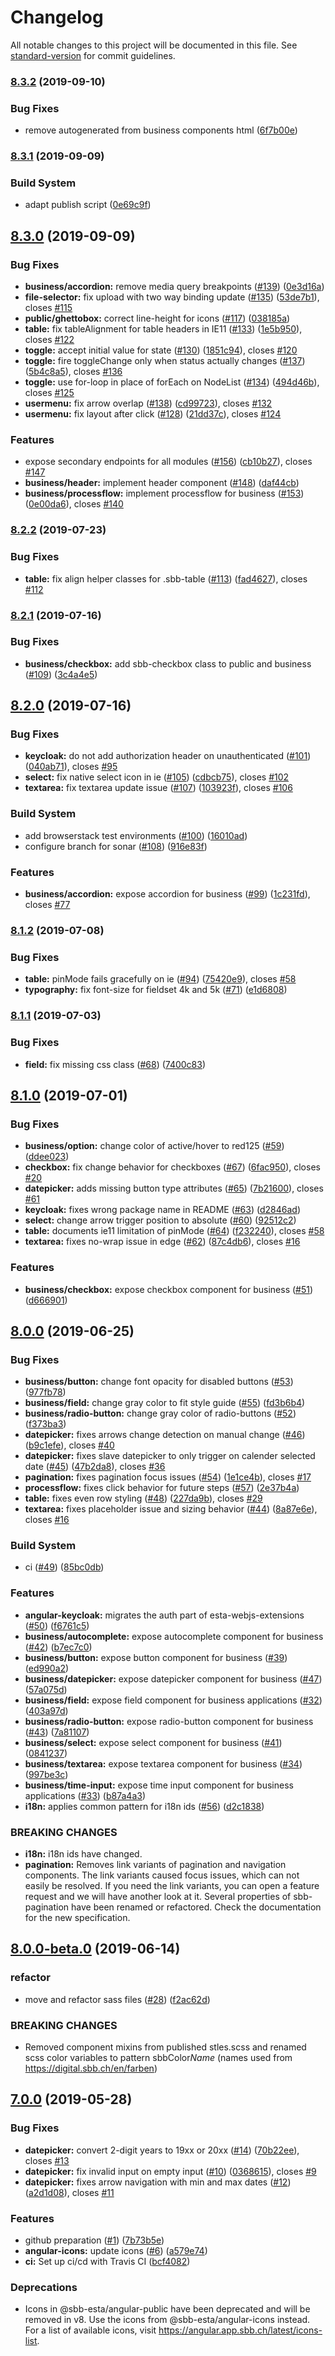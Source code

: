 # Changelog

All notable changes to this project will be documented in this file. See [standard-version](https://github.com/conventional-changelog/standard-version) for commit guidelines.

### [8.3.2](https://github.com/SchweizerischeBundesbahnen/sbb-angular/compare/8.3.1...8.3.2) (2019-09-10)


### Bug Fixes

* remove autogenerated from business components html ([6f7b00e](https://github.com/SchweizerischeBundesbahnen/sbb-angular/commit/6f7b00e))



### [8.3.1](https://github.com/SchweizerischeBundesbahnen/sbb-angular/compare/8.3.0...8.3.1) (2019-09-09)


### Build System

* adapt publish script ([0e69c9f](https://github.com/SchweizerischeBundesbahnen/sbb-angular/commit/0e69c9f))



## [8.3.0](https://github.com/SchweizerischeBundesbahnen/sbb-angular/compare/8.2.2...8.3.0) (2019-09-09)


### Bug Fixes

* **business/accordion:** remove media query breakpoints ([#139](https://github.com/SchweizerischeBundesbahnen/sbb-angular/issues/139)) ([0e3d16a](https://github.com/SchweizerischeBundesbahnen/sbb-angular/commit/0e3d16a))
* **file-selector:** fix upload with two way binding update ([#135](https://github.com/SchweizerischeBundesbahnen/sbb-angular/issues/135)) ([53de7b1](https://github.com/SchweizerischeBundesbahnen/sbb-angular/commit/53de7b1)), closes [#115](https://github.com/SchweizerischeBundesbahnen/sbb-angular/issues/115)
* **public/ghettobox:** correct line-height for icons ([#117](https://github.com/SchweizerischeBundesbahnen/sbb-angular/issues/117)) ([038185a](https://github.com/SchweizerischeBundesbahnen/sbb-angular/commit/038185a))
* **table:** fix tableAlignment for table headers in IE11 ([#133](https://github.com/SchweizerischeBundesbahnen/sbb-angular/issues/133)) ([1e5b950](https://github.com/SchweizerischeBundesbahnen/sbb-angular/commit/1e5b950)), closes [#122](https://github.com/SchweizerischeBundesbahnen/sbb-angular/issues/122)
* **toggle:** accept initial value for state ([#130](https://github.com/SchweizerischeBundesbahnen/sbb-angular/issues/130)) ([1851c94](https://github.com/SchweizerischeBundesbahnen/sbb-angular/commit/1851c94)), closes [#120](https://github.com/SchweizerischeBundesbahnen/sbb-angular/issues/120)
* **toggle:** fire toggleChange only when status actually changes ([#137](https://github.com/SchweizerischeBundesbahnen/sbb-angular/issues/137)) ([5b4c8a5](https://github.com/SchweizerischeBundesbahnen/sbb-angular/commit/5b4c8a5)), closes [#136](https://github.com/SchweizerischeBundesbahnen/sbb-angular/issues/136)
* **toggle:** use for-loop in place of forEach on NodeList ([#134](https://github.com/SchweizerischeBundesbahnen/sbb-angular/issues/134)) ([494d46b](https://github.com/SchweizerischeBundesbahnen/sbb-angular/commit/494d46b)), closes [#125](https://github.com/SchweizerischeBundesbahnen/sbb-angular/issues/125)
* **usermenu:** fix arrow overlap ([#138](https://github.com/SchweizerischeBundesbahnen/sbb-angular/issues/138)) ([cd99723](https://github.com/SchweizerischeBundesbahnen/sbb-angular/commit/cd99723)), closes [#132](https://github.com/SchweizerischeBundesbahnen/sbb-angular/issues/132)
* **usermenu:** fix layout after click ([#128](https://github.com/SchweizerischeBundesbahnen/sbb-angular/issues/128)) ([21dd37c](https://github.com/SchweizerischeBundesbahnen/sbb-angular/commit/21dd37c)), closes [#124](https://github.com/SchweizerischeBundesbahnen/sbb-angular/issues/124)


### Features

* expose secondary endpoints for all modules ([#156](https://github.com/SchweizerischeBundesbahnen/sbb-angular/issues/156)) ([cb10b27](https://github.com/SchweizerischeBundesbahnen/sbb-angular/commit/cb10b27)), closes [#147](https://github.com/SchweizerischeBundesbahnen/sbb-angular/issues/147)
* **business/header:** implement header component ([#148](https://github.com/SchweizerischeBundesbahnen/sbb-angular/issues/148)) ([daf44cb](https://github.com/SchweizerischeBundesbahnen/sbb-angular/commit/daf44cb))
* **business/processflow:** implement processflow for business ([#153](https://github.com/SchweizerischeBundesbahnen/sbb-angular/issues/153)) ([0e00da6](https://github.com/SchweizerischeBundesbahnen/sbb-angular/commit/0e00da6)), closes [#140](https://github.com/SchweizerischeBundesbahnen/sbb-angular/issues/140)



### [8.2.2](https://github.com/SchweizerischeBundesbahnen/sbb-angular/compare/8.2.1...8.2.2) (2019-07-23)


### Bug Fixes

* **table:** fix align helper classes for .sbb-table ([#113](https://github.com/SchweizerischeBundesbahnen/sbb-angular/issues/113)) ([fad4627](https://github.com/SchweizerischeBundesbahnen/sbb-angular/commit/fad4627)), closes [#112](https://github.com/SchweizerischeBundesbahnen/sbb-angular/issues/112)



### [8.2.1](https://github.com/SchweizerischeBundesbahnen/sbb-angular/compare/8.2.0...8.2.1) (2019-07-16)


### Bug Fixes

* **business/checkbox:** add sbb-checkbox class to public and business ([#109](https://github.com/SchweizerischeBundesbahnen/sbb-angular/issues/109)) ([3c4a4e5](https://github.com/SchweizerischeBundesbahnen/sbb-angular/commit/3c4a4e5))



## [8.2.0](https://github.com/SchweizerischeBundesbahnen/sbb-angular/compare/8.1.2...8.2.0) (2019-07-16)


### Bug Fixes

* **keycloak:** do not add authorization header on unauthenticated ([#101](https://github.com/SchweizerischeBundesbahnen/sbb-angular/issues/101)) ([040ab71](https://github.com/SchweizerischeBundesbahnen/sbb-angular/commit/040ab71)), closes [#95](https://github.com/SchweizerischeBundesbahnen/sbb-angular/issues/95)
* **select:** fix native select icon in ie ([#105](https://github.com/SchweizerischeBundesbahnen/sbb-angular/issues/105)) ([cdbcb75](https://github.com/SchweizerischeBundesbahnen/sbb-angular/commit/cdbcb75)), closes [#102](https://github.com/SchweizerischeBundesbahnen/sbb-angular/issues/102)
* **textarea:** fix textarea update issue ([#107](https://github.com/SchweizerischeBundesbahnen/sbb-angular/issues/107)) ([103923f](https://github.com/SchweizerischeBundesbahnen/sbb-angular/commit/103923f)), closes [#106](https://github.com/SchweizerischeBundesbahnen/sbb-angular/issues/106)


### Build System

* add browserstack test environments ([#100](https://github.com/SchweizerischeBundesbahnen/sbb-angular/issues/100)) ([16010ad](https://github.com/SchweizerischeBundesbahnen/sbb-angular/commit/16010ad))
* configure branch for sonar ([#108](https://github.com/SchweizerischeBundesbahnen/sbb-angular/issues/108)) ([916e83f](https://github.com/SchweizerischeBundesbahnen/sbb-angular/commit/916e83f))


### Features

* **business/accordion:** expose accordion for business ([#99](https://github.com/SchweizerischeBundesbahnen/sbb-angular/issues/99)) ([1c231fd](https://github.com/SchweizerischeBundesbahnen/sbb-angular/commit/1c231fd)), closes [#77](https://github.com/SchweizerischeBundesbahnen/sbb-angular/issues/77)



### [8.1.2](https://github.com/SchweizerischeBundesbahnen/sbb-angular/compare/8.1.1...8.1.2) (2019-07-08)


### Bug Fixes

* **table:** pinMode fails gracefully on ie ([#94](https://github.com/SchweizerischeBundesbahnen/sbb-angular/issues/94)) ([75420e9](https://github.com/SchweizerischeBundesbahnen/sbb-angular/commit/75420e9)), closes [#58](https://github.com/SchweizerischeBundesbahnen/sbb-angular/issues/58)
* **typography:** fix font-size for fieldset 4k and 5k ([#71](https://github.com/SchweizerischeBundesbahnen/sbb-angular/issues/71)) ([e1d6808](https://github.com/SchweizerischeBundesbahnen/sbb-angular/commit/e1d6808))



### [8.1.1](https://github.com/SchweizerischeBundesbahnen/sbb-angular/compare/8.1.0...8.1.1) (2019-07-03)


### Bug Fixes

* **field:** fix missing css class ([#68](https://github.com/SchweizerischeBundesbahnen/sbb-angular/issues/68)) ([7400c83](https://github.com/SchweizerischeBundesbahnen/sbb-angular/commit/7400c83))



## [8.1.0](https://github.com/SchweizerischeBundesbahnen/sbb-angular/compare/8.0.0...8.1.0) (2019-07-01)


### Bug Fixes

* **business/option:** change color of active/hover to red125 ([#59](https://github.com/SchweizerischeBundesbahnen/sbb-angular/issues/59)) ([ddee023](https://github.com/SchweizerischeBundesbahnen/sbb-angular/commit/ddee023))
* **checkbox:** fix change behavior for checkboxes ([#67](https://github.com/SchweizerischeBundesbahnen/sbb-angular/issues/67)) ([6fac950](https://github.com/SchweizerischeBundesbahnen/sbb-angular/commit/6fac950)), closes [#20](https://github.com/SchweizerischeBundesbahnen/sbb-angular/issues/20)
* **datepicker:** adds missing button type attributes ([#65](https://github.com/SchweizerischeBundesbahnen/sbb-angular/issues/65)) ([7b21600](https://github.com/SchweizerischeBundesbahnen/sbb-angular/commit/7b21600)), closes [#61](https://github.com/SchweizerischeBundesbahnen/sbb-angular/issues/61)
* **keycloak:** fixes wrong package name in README ([#63](https://github.com/SchweizerischeBundesbahnen/sbb-angular/issues/63)) ([d2846ad](https://github.com/SchweizerischeBundesbahnen/sbb-angular/commit/d2846ad))
* **select:** change arrow trigger position to absolute ([#60](https://github.com/SchweizerischeBundesbahnen/sbb-angular/issues/60)) ([92512c2](https://github.com/SchweizerischeBundesbahnen/sbb-angular/commit/92512c2))
* **table:** documents ie11 limitation of pinMode ([#64](https://github.com/SchweizerischeBundesbahnen/sbb-angular/issues/64)) ([f232240](https://github.com/SchweizerischeBundesbahnen/sbb-angular/commit/f232240)), closes [#58](https://github.com/SchweizerischeBundesbahnen/sbb-angular/issues/58)
* **textarea:** fixes no-wrap issue in edge ([#62](https://github.com/SchweizerischeBundesbahnen/sbb-angular/issues/62)) ([87c4db6](https://github.com/SchweizerischeBundesbahnen/sbb-angular/commit/87c4db6)), closes [#16](https://github.com/SchweizerischeBundesbahnen/sbb-angular/issues/16)


### Features

* **business/checkbox:** expose checkbox component for business ([#51](https://github.com/SchweizerischeBundesbahnen/sbb-angular/issues/51)) ([d666901](https://github.com/SchweizerischeBundesbahnen/sbb-angular/commit/d666901))



## [8.0.0](https://github.com/SchweizerischeBundesbahnen/sbb-angular/compare/8.0.0-beta.0...8.0.0) (2019-06-25)


### Bug Fixes

* **business/button:** change font opacity for disabled buttons ([#53](https://github.com/SchweizerischeBundesbahnen/sbb-angular/issues/53)) ([977fb78](https://github.com/SchweizerischeBundesbahnen/sbb-angular/commit/977fb78))
* **business/field:** change gray color to fit style guide ([#55](https://github.com/SchweizerischeBundesbahnen/sbb-angular/issues/55)) ([fd3b6b4](https://github.com/SchweizerischeBundesbahnen/sbb-angular/commit/fd3b6b4))
* **business/radio-button:** change gray color of radio-buttons ([#52](https://github.com/SchweizerischeBundesbahnen/sbb-angular/issues/52)) ([f373ba3](https://github.com/SchweizerischeBundesbahnen/sbb-angular/commit/f373ba3))
* **datepicker:** fixes arrows change detection on manual change ([#46](https://github.com/SchweizerischeBundesbahnen/sbb-angular/issues/46)) ([b9c1efe](https://github.com/SchweizerischeBundesbahnen/sbb-angular/commit/b9c1efe)), closes [#40](https://github.com/SchweizerischeBundesbahnen/sbb-angular/issues/40)
* **datepicker:** fixes slave datepicker to only trigger on calender selected date ([#45](https://github.com/SchweizerischeBundesbahnen/sbb-angular/issues/45)) ([47b2da8](https://github.com/SchweizerischeBundesbahnen/sbb-angular/commit/47b2da8)), closes [#36](https://github.com/SchweizerischeBundesbahnen/sbb-angular/issues/36)
* **pagination:** fixes pagination focus issues ([#54](https://github.com/SchweizerischeBundesbahnen/sbb-angular/issues/54)) ([1e1ce4b](https://github.com/SchweizerischeBundesbahnen/sbb-angular/commit/1e1ce4b)), closes [#17](https://github.com/SchweizerischeBundesbahnen/sbb-angular/issues/17)
* **processflow:** fixes click behavior for future steps ([#57](https://github.com/SchweizerischeBundesbahnen/sbb-angular/issues/57)) ([2e37b4a](https://github.com/SchweizerischeBundesbahnen/sbb-angular/commit/2e37b4a))
* **table:** fixes even row styling ([#48](https://github.com/SchweizerischeBundesbahnen/sbb-angular/issues/48)) ([227da9b](https://github.com/SchweizerischeBundesbahnen/sbb-angular/commit/227da9b)), closes [#29](https://github.com/SchweizerischeBundesbahnen/sbb-angular/issues/29)
* **textarea:** fixes placeholder issue and sizing behavior ([#44](https://github.com/SchweizerischeBundesbahnen/sbb-angular/issues/44)) ([8a87e6e](https://github.com/SchweizerischeBundesbahnen/sbb-angular/commit/8a87e6e)), closes [#16](https://github.com/SchweizerischeBundesbahnen/sbb-angular/issues/16)


### Build System

* ci ([#49](https://github.com/SchweizerischeBundesbahnen/sbb-angular/issues/49)) ([85bc0db](https://github.com/SchweizerischeBundesbahnen/sbb-angular/commit/85bc0db))


### Features

* **angular-keycloak:** migrates the auth part of esta-webjs-extensions ([#50](https://github.com/SchweizerischeBundesbahnen/sbb-angular/issues/50)) ([f6761c5](https://github.com/SchweizerischeBundesbahnen/sbb-angular/commit/f6761c5))
* **business/autocomplete:** expose autocomplete component for business ([#42](https://github.com/SchweizerischeBundesbahnen/sbb-angular/issues/42)) ([b7ec7c0](https://github.com/SchweizerischeBundesbahnen/sbb-angular/commit/b7ec7c0))
* **business/button:** expose button component for business ([#39](https://github.com/SchweizerischeBundesbahnen/sbb-angular/issues/39)) ([ed990a2](https://github.com/SchweizerischeBundesbahnen/sbb-angular/commit/ed990a2))
* **business/datepicker:** expose datepicker component for business  ([#47](https://github.com/SchweizerischeBundesbahnen/sbb-angular/issues/47)) ([57a075d](https://github.com/SchweizerischeBundesbahnen/sbb-angular/commit/57a075d))
* **business/field:** expose field component for business applications ([#32](https://github.com/SchweizerischeBundesbahnen/sbb-angular/issues/32)) ([403a97d](https://github.com/SchweizerischeBundesbahnen/sbb-angular/commit/403a97d))
* **business/radio-button:** expose radio-button component for business  ([#43](https://github.com/SchweizerischeBundesbahnen/sbb-angular/issues/43)) ([7a81107](https://github.com/SchweizerischeBundesbahnen/sbb-angular/commit/7a81107))
* **business/select:** expose select component for business ([#41](https://github.com/SchweizerischeBundesbahnen/sbb-angular/issues/41)) ([0841237](https://github.com/SchweizerischeBundesbahnen/sbb-angular/commit/0841237))
* **business/textarea:** expose textarea component for business  ([#34](https://github.com/SchweizerischeBundesbahnen/sbb-angular/issues/34)) ([997be3c](https://github.com/SchweizerischeBundesbahnen/sbb-angular/commit/997be3c))
* **business/time-input:** expose time input component for business applications ([#33](https://github.com/SchweizerischeBundesbahnen/sbb-angular/issues/33)) ([b87a4a3](https://github.com/SchweizerischeBundesbahnen/sbb-angular/commit/b87a4a3))
* **i18n:** applies common pattern for i18n ids ([#56](https://github.com/SchweizerischeBundesbahnen/sbb-angular/issues/56)) ([d2c1838](https://github.com/SchweizerischeBundesbahnen/sbb-angular/commit/d2c1838))


### BREAKING CHANGES

* **i18n:** i18n ids have changed.
* **pagination:** Removes link variants of pagination and navigation
components. The link variants caused focus issues, which can not easily
be resolved. If you need the link variants, you can open a feature request
and we will have another look at it.
Several properties of sbb-pagination have been renamed or refactored.
Check the documentation for the new specification.



## [8.0.0-beta.0](https://github.com/SchweizerischeBundesbahnen/sbb-angular/compare/7.0.0...8.0.0-beta.0) (2019-06-14)


### refactor

* move and refactor sass files ([#28](https://github.com/SchweizerischeBundesbahnen/sbb-angular/issues/28)) ([f2ac62d](https://github.com/SchweizerischeBundesbahnen/sbb-angular/commit/f2ac62d))


### BREAKING CHANGES

* Removed component mixins from published stles.scss and renamed scss color variables to pattern sbbColor*Name* (names used from https://digital.sbb.ch/en/farben)



## [7.0.0](https://github.com/SchweizerischeBundesbahnen/sbb-angular/compare/v1.1.0...7.0.0) (2019-05-28)


### Bug Fixes

* **datepicker:** convert 2-digit years to 19xx or 20xx ([#14](https://github.com/SchweizerischeBundesbahnen/sbb-angular/issues/14)) ([70b22ee](https://github.com/SchweizerischeBundesbahnen/sbb-angular/commit/70b22ee)), closes [#13](https://github.com/SchweizerischeBundesbahnen/sbb-angular/issues/13)
* **datepicker:** fix invalid input on empty input ([#10](https://github.com/SchweizerischeBundesbahnen/sbb-angular/issues/10)) ([0368615](https://github.com/SchweizerischeBundesbahnen/sbb-angular/commit/0368615)), closes [#9](https://github.com/SchweizerischeBundesbahnen/sbb-angular/issues/9)
* **datepicker:** fixes arrow navigation with min and max dates ([#12](https://github.com/SchweizerischeBundesbahnen/sbb-angular/issues/12)) ([a2d1d08](https://github.com/SchweizerischeBundesbahnen/sbb-angular/commit/a2d1d08)), closes [#11](https://github.com/SchweizerischeBundesbahnen/sbb-angular/issues/11)


### Features

* github preparation ([#1](https://github.com/SchweizerischeBundesbahnen/sbb-angular/issues/1)) ([7b73b5e](https://github.com/SchweizerischeBundesbahnen/sbb-angular/commit/7b73b5e))
* **angular-icons:** update icons ([#6](https://github.com/SchweizerischeBundesbahnen/sbb-angular/issues/6)) ([a579e74](https://github.com/SchweizerischeBundesbahnen/sbb-angular/commit/a579e74))
* **ci:** Set up ci/cd with Travis CI ([bcf4082](https://github.com/SchweizerischeBundesbahnen/sbb-angular/commit/bcf4082))


### Deprecations

* Icons in @sbb-esta/angular-public have been deprecated and will be removed in v8. Use the icons from @sbb-esta/angular-icons instead. For a list of available icons, visit https://angular.app.sbb.ch/latest/icons-list.
